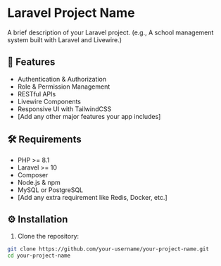 # Laravel Project Name

A brief description of your Laravel project. (e.g., A school management system built with Laravel and Livewire.)

## 🚀 Features

- Authentication & Authorization
- Role & Permission Management
- RESTful APIs
- Livewire Components
- Responsive UI with TailwindCSS
- [Add any other major features your app includes]

## 🛠️ Requirements

- PHP >= 8.1
- Laravel >= 10
- Composer
- Node.js & npm
- MySQL or PostgreSQL
- [Add any extra requirement like Redis, Docker, etc.]

## ⚙️ Installation

1. Clone the repository:

```bash
git clone https://github.com/your-username/your-project-name.git
cd your-project-name
